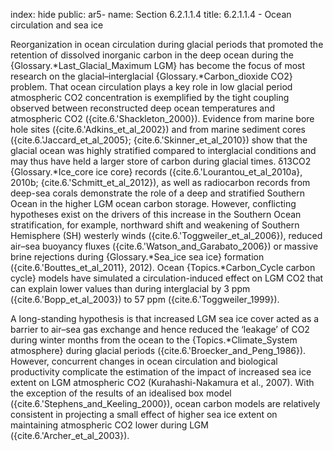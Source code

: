 index: hide
public: ar5-
name: Section 6.2.1.1.4
title: 6.2.1.1.4 - Ocean circulation and sea ice

Reorganization in ocean circulation during glacial periods that promoted the retention of dissolved inorganic carbon in the deep ocean during the {Glossary.*Last_Glacial_Maximum LGM} has become the focus of most research on the glacial–interglacial {Glossary.*Carbon_dioxide CO2} problem. That ocean circulation plays a key role in low glacial period atmospheric CO2 concentration is exemplified by the tight coupling observed between reconstructed deep ocean temperatures and atmospheric CO2 ({cite.6.'Shackleton_2000}). Evidence from marine bore hole sites ({cite.6.'Adkins_et_al_2002}) and from marine sediment cores ({cite.6.'Jaccard_et_al_2005}; {cite.6.'Skinner_et_al_2010}) show that the glacial ocean was highly stratified compared to interglacial conditions and may thus have held a larger store of carbon during glacial times. δ13CO2 {Glossary.*Ice_core ice core} records ({cite.6.'Lourantou_et_al_2010a}, 2010b; {cite.6.'Schmitt_et_al_2012}), as well as radiocarbon records from deep-sea corals demonstrate the role of a deep and stratified Southern Ocean in the higher LGM ocean carbon storage. However, conflicting hypotheses exist on the drivers of this increase in the Southern Ocean stratification, for example, northward shift and weakening of Southern Hemisphere (SH) westerly winds ({cite.6.'Toggweiler_et_al_2006}), reduced air–sea buoyancy fluxes ({cite.6.'Watson_and_Garabato_2006}) or massive brine rejections during {Glossary.*Sea_ice sea ice} formation ({cite.6.'Bouttes_et_al_2011}, 2012). Ocean {Topics.*Carbon_Cycle carbon cycle} models have simulated a circulation-induced effect on LGM CO2 that can explain lower values than during interglacial by 3 ppm ({cite.6.'Bopp_et_al_2003}) to 57 ppm ({cite.6.'Toggweiler_1999}).

A long-standing hypothesis is that increased LGM sea ice cover acted as a barrier to air–sea gas exchange and hence reduced the ‘leakage’ of CO2 during winter months from the ocean to the {Topics.*Climate_System atmosphere} during glacial periods ({cite.6.'Broecker_and_Peng_1986}). However, concurrent changes in ocean circulation and biological productivity complicate the estimation of the impact of increased sea ice extent on LGM atmospheric CO2 (Kurahashi-Nakamura et al., 2007). With the exception of the results of an idealised box model ({cite.6.'Stephens_and_Keeling_2000}), ocean carbon models are relatively consistent in projecting a small effect of higher sea ice extent on maintaining atmospheric CO2 lower during LGM ({cite.6.'Archer_et_al_2003}).
